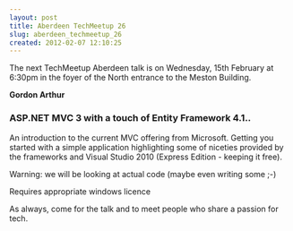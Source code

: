 ```yaml
---
layout: post
title: Aberdeen TechMeetup 26
slug: aberdeen_techmeetup_26
created: 2012-02-07 12:10:25
---
```


The next TechMeetup Aberdeen talk is on Wednesday, 15th February at 6:30pm in the foyer of the North entrance to the Meston Building.

<b>Gordon Arthur</b>

<h3>ASP.NET MVC 3 with a touch of Entity Framework 4.1..</h3>

An introduction to the current MVC offering from Microsoft.  Getting you started with a simple application highlighting some of niceties provided by the frameworks and Visual Studio 2010 (Express Edition - keeping it free).

Warning: we will be looking at actual code (maybe even writing some ;-)

Requires appropriate windows licence

As always, come for the talk and to meet people who share a passion for tech.
